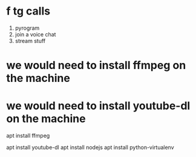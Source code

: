 # f tg calls

1. pyrogram
2. join a voice chat
3. stream stuff

# we would need to install ffmpeg on the machine

# we would need to install youtube-dl on the machine

apt install ffmpeg

apt install youtube-dl
apt install nodejs
apt install python-virtualenv
